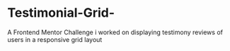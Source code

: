 # Testimonial-Grid-
A Frontend Mentor Challenge i worked on displaying testimony reviews of users in a responsive grid layout
